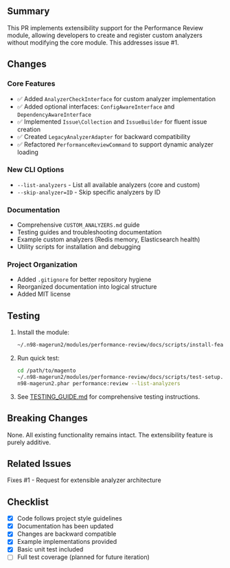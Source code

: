 ## Summary

This PR implements extensibility support for the Performance Review module, allowing developers to create and register custom analyzers without modifying the core module. This addresses issue #1.

## Changes

### Core Features
- ✅ Added `AnalyzerCheckInterface` for custom analyzer implementation
- ✅ Added optional interfaces: `ConfigAwareInterface` and `DependencyAwareInterface`
- ✅ Implemented `Issue\Collection` and `IssueBuilder` for fluent issue creation
- ✅ Created `LegacyAnalyzerAdapter` for backward compatibility
- ✅ Refactored `PerformanceReviewCommand` to support dynamic analyzer loading

### New CLI Options
- `--list-analyzers` - List all available analyzers (core and custom)
- `--skip-analyzer=ID` - Skip specific analyzers by ID

### Documentation
- Comprehensive `CUSTOM_ANALYZERS.md` guide
- Testing guides and troubleshooting documentation
- Example custom analyzers (Redis memory, Elasticsearch health)
- Utility scripts for installation and debugging

### Project Organization
- Added `.gitignore` for better repository hygiene
- Reorganized documentation into logical structure
- Added MIT license

## Testing

1. Install the module:
   ```bash
   ~/.n98-magerun2/modules/performance-review/docs/scripts/install-feature.sh
   ```

2. Run quick test:
   ```bash
   cd /path/to/magento
   ~/.n98-magerun2/modules/performance-review/docs/scripts/test-setup.sh
   n98-magerun2.phar performance:review --list-analyzers
   ```

3. See [TESTING_GUIDE.md](TESTING_GUIDE.md) for comprehensive testing instructions.

## Breaking Changes

None. All existing functionality remains intact. The extensibility feature is purely additive.

## Related Issues

Fixes #1 - Request for extensible analyzer architecture

## Checklist

- [x] Code follows project style guidelines
- [x] Documentation has been updated
- [x] Changes are backward compatible
- [x] Example implementations provided
- [x] Basic unit test included
- [ ] Full test coverage (planned for future iteration)